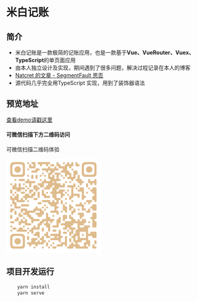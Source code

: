 # 米白记账

## 简介

- 米白记账是一款极简的记账应用，也是一款基于**Vue、VueRouter、Vuex、TypeScript**的单页面应用
- 由本人独立设计及实现，期间遇到了很多问题，解决过程记录在本人的博客
- [Natcret 的文章 - SegmentFault 思否](https://segmentfault.com/u/blueberrypie/articles)
- 源代码几乎完全用TypeScript 实现，用到了装饰器语法

## 预览地址

[查看demo请戳这里](https://gaojuze.github.io/beige-blank-website/#/money) 



#### 可微信扫描下方二维码访问

可微信扫描二维码体验

![](src/assets/qrcode.png)


## 项目开发运行

```
    yarn install
    yarn serve
```
